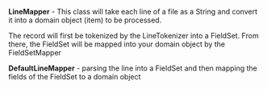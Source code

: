 **LineMapper** - This class will take each line of a file as a String and convert it into a domain object (item) to be processed.

The record will first be tokenized by the LineTokenizer into a FieldSet. From there, the FieldSet will be mapped into your domain object by the FieldSetMapper

**DefaultLineMapper** - parsing the line into a FieldSet and then mapping the fields of the FieldSet to a domain object